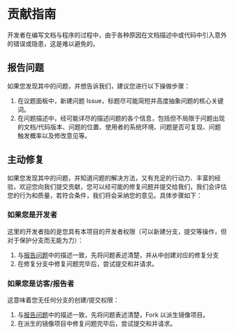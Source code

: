 # 贡献指南

开发者在编写文档与程序的过程中，由于各种原因在文档描述中或代码中引入意外的错误或隐患，这是难以避免的。

## 报告问题

如果您发现其中的问题，并想告诉我们，建议您进行以下操做步骤：

1. 在议题面板中，新建问题 Issue，标题尽可能简短并高度抽象问题的核心关键词。
2. 在问题描述中，经可能详尽的描述问题的各个信息，包括但不局限于问题出现的文档/代码版本、问题的位置、使用者的系统环境、问题是否可复现、问题触发概率以及修改意见等。

## 主动修复

如果您发现其中的问题，并知道问题的解决方法，又有充足的行动力、丰富的经验，欢迎您向我们提交贡献，您可以经可能的修复问题并提交给我们，我们会评估您的行为和质量，若符合条件，我们将会采纳您的意见。具体步骤如下：

### 如果您是开发者

这里的开发者指的是您具有本项目的开发者权限（可以新建分支，提交等操作，但对于保护分支而无能为力）：

1. 与[报告问题](#报告问题)中的描述一致，先将问题表述清楚，并从中创建对应的修复分支
2. 在修复分支中修复问题完毕后，尝试提交和并请求。

### 如果您是访客/报告者

这意味着您无任何分支的创建/提交权限：

1. 与[报告问题](#报告问题)中的描述一致，先将问题表述清楚，Fork 以派生镜像项目。
2. 在派生的镜像项目中修复问题完毕后，尝试提交和并请求。




